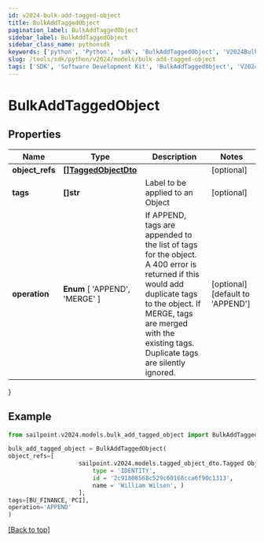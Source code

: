 ```yaml
---
id: v2024-bulk-add-tagged-object
title: BulkAddTaggedObject
pagination_label: BulkAddTaggedObject
sidebar_label: BulkAddTaggedObject
sidebar_class_name: pythonsdk
keywords: ['python', 'Python', 'sdk', 'BulkAddTaggedObject', 'V2024BulkAddTaggedObject'] 
slug: /tools/sdk/python/v2024/models/bulk-add-tagged-object
tags: ['SDK', 'Software Development Kit', 'BulkAddTaggedObject', 'V2024BulkAddTaggedObject']
---
```


# BulkAddTaggedObject


## Properties

Name | Type | Description | Notes
------------ | ------------- | ------------- | -------------
**object_refs** | [**[]TaggedObjectDto**](tagged-object-dto) |  | [optional] 
**tags** | **[]str** | Label to be applied to an Object | [optional] 
**operation** |  **Enum** [  'APPEND',    'MERGE' ] | If APPEND, tags are appended to the list of tags for the object. A 400 error is returned if this would add duplicate tags to the object.  If MERGE, tags are merged with the existing tags. Duplicate tags are silently ignored. | [optional] [default to 'APPEND']
}

## Example

```python
from sailpoint.v2024.models.bulk_add_tagged_object import BulkAddTaggedObject

bulk_add_tagged_object = BulkAddTaggedObject(
object_refs=[
                    sailpoint.v2024.models.tagged_object_dto.Tagged Object Dto(
                        type = 'IDENTITY', 
                        id = '2c91808568c529c60168cca6f90c1313', 
                        name = 'William Wilson', )
                    ],
tags=[BU_FINANCE, PCI],
operation='APPEND'
)

```
[[Back to top]](#) 

